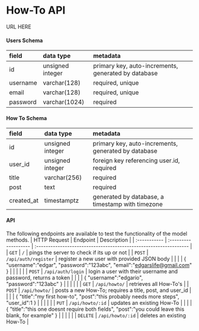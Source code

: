# How-To API

URL HERE

#### Users Schema

| field       | data type        | metadata                                            |
| :---------- | :--------------- | :-------------------------------------------------- |
| id          | unsigned integer | primary key, auto-increments, generated by database |
| username    | varchar(128)     | required, unique                                    |
| email       | varchar(128)     | required, unique                                    |
| password    | varchar(1024)    | required                                            |

#### How To Schema

| field        | data type        | metadata                                            |
| :----------- | :--------------- | :-------------------------------------------------- |
| id           | unsigned integer | primary key, auto-increments, generated by database |
| user_id      | unsigned integer | foreign key referencing user.id, required           |
| title        | varchar(256)     | required                                            |
| post         | text             | required                                            |
| created_at   | timestamptz      | generated by database, a timestamp with timezone    |

#### API

The following endpoints are available to test the functionality of the model methods.
| HTTP Request | Endpoint             | Description                                                       |
| :----------- | :------------------- | :---------------------------------------------------------------- |
|   `GET`      | `/`                  | pings the server to check if its up or not                        |
|   `POST`     | `/api/auth/register` | register a new user with provided JSON body                       |
|              |                      | {
                                          "username":"edgar",
                                          "password":"123abc",
                                          "email":"edgarslife@gmail.com"
                                       }                                                                  |
|              |                      |                                                                   |
|   `POST`     | `/api/auth/login`    | login a user with their username and password, returns a token    |
|              |                      | {
                                          "username":"edgario",
                                          "password":"123abc"
                                        }                                                                 |
|              |                      |                                                                   |
|   `GET`      | `/api/howto/`        | retrieves all How-To's                                            |
|   `POST`     | `/api/howto/`        | posts a new How-To; requires a title, post, and user_id           |
|              |                      | {
                                          "title":"my first how-to",
                                          "post":"this probably needs more steps",
                                          "user_id":1
                                        }                                                                 |
|              |                      |                                                                   |
|   `PUT`      | `/api/howto/:id`     | updates an existing How-To                                        |
|              |                      | {
                                          "title":"this one doesnt require both fields",
                                          "post":"you could leave this blank, for example"
                                        }                                                                 |
|              |                      |                                                                   |
|   `DELETE`   | `/api/howto/:id`     | deletes an existing How-To                                        |